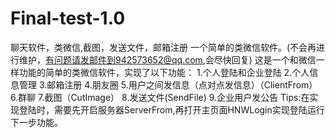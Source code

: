 # Final-test-1.0
聊天软件，类微信,截图，发送文件，邮箱注册
一个简单的类微信软件。(不会再进行维护，有问题请发邮件到942573652@qq.com,会尽快回复)
这是一个和微信一样功能的简单的类微信软件，实现了以下功能：
1.个人登陆和企业登陆
2.个人信息管理
3.邮箱注册
4.朋友圈
5.用户之间发信息（点对点发信息）（ClientFrom）
6.群聊
7.截图（CutImage）
8.发送文件(SendFile)
9.企业用户发公告
Tips:在实现登陆时，需要先开启服务器ServerFrom,再打开主页面HNWLogin实现登陆运行下一步功能。
